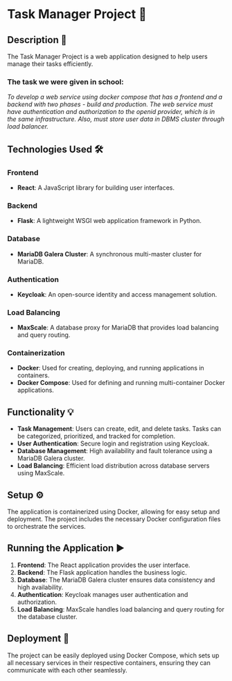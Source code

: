 # Task Manager Project 🚀

## Description 📝

The Task Manager Project is a web application designed to help users manage their tasks efficiently.

### The task we were given in school:

*To develop a web service using docker compose that has a frontend and a backend with two phases - build and production. The web service must have authentication and authorization to the openid provider, which is in the same infrastructure. Also, must store user data in DBMS cluster through load balancer.*

## Technologies Used 🛠️

### Frontend
- **React**: A JavaScript library for building user interfaces.

### Backend
- **Flask**: A lightweight WSGI web application framework in Python.

### Database
- **MariaDB Galera Cluster**: A synchronous multi-master cluster for MariaDB.

### Authentication
- **Keycloak**: An open-source identity and access management solution.

### Load Balancing
- **MaxScale**: A database proxy for MariaDB that provides load balancing and query routing.

### Containerization
- **Docker**: Used for creating, deploying, and running applications in containers.
- **Docker Compose**: Used for defining and running multi-container Docker applications.

## Functionality 💡

- **Task Management**: Users can create, edit, and delete tasks. Tasks can be categorized, prioritized, and tracked for completion.
- **User Authentication**: Secure login and registration using Keycloak.
- **Database Management**: High availability and fault tolerance using a MariaDB Galera cluster.
- **Load Balancing**: Efficient load distribution across database servers using MaxScale.

## Setup ⚙️

The application is containerized using Docker, allowing for easy setup and deployment. The project includes the necessary Docker configuration files to orchestrate the services.

## Running the Application ▶️

1. **Frontend**: The React application provides the user interface.
2. **Backend**: The Flask application handles the business logic.
3. **Database**: The MariaDB Galera cluster ensures data consistency and high availability.
4. **Authentication**: Keycloak manages user authentication and authorization.
5. **Load Balancing**: MaxScale handles load balancing and query routing for the database cluster.

## Deployment 🚢

The project can be easily deployed using Docker Compose, which sets up all necessary services in their respective containers, ensuring they can communicate with each other seamlessly.
